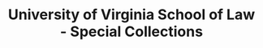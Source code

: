 ---
layout: repo
title: "University of Virginia School of Law - Special Collections"
id: 16555
permalink: repos/16555/
---